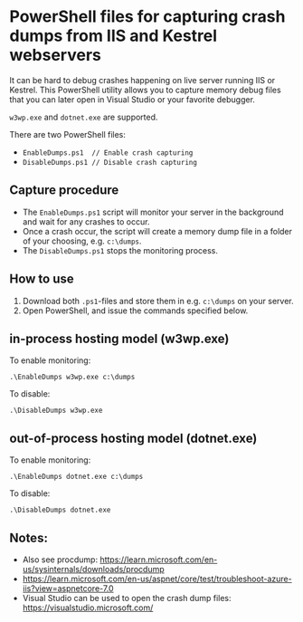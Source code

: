 # PowerShell files for capturing crash dumps from IIS and Kestrel webservers

It can be hard to debug crashes happening on live server running IIS or Kestrel.
This PowerShell utility allows you to capture memory debug files that you can later open in Visual Studio or your favorite debugger.

  ```w3wp.exe``` and ```dotnet.exe``` are supported.

There are two PowerShell files:
- ```EnableDumps.ps1  // Enable crash capturing```
- ```DisableDumps.ps1 // Disable crash capturing```

## Capture procedure
- The ```EnableDumps.ps1``` script will monitor your server in the background and wait for any crashes to occur. 
- Once a crash occur, the script will create a memory dump file in a folder of your choosing, e.g. ```c:\dumps```.
- The ```DisableDumps.ps1``` stops the monitoring process.

## How to use
1. Download both  ```.ps1```-files and store them in e.g. ```c:\dumps``` on your server.
2. Open PowerShell, and issue the commands specified below.

## in-process hosting model (w3wp.exe)
To enable monitoring:

```.\EnableDumps w3wp.exe c:\dumps```

To disable:

```.\DisableDumps w3wp.exe```

## out-of-process hosting model (dotnet.exe)
To enable monitoring:

```.\EnableDumps dotnet.exe c:\dumps```

To disable:

```.\DisableDumps dotnet.exe```


## Notes:
- Also see procdump: https://learn.microsoft.com/en-us/sysinternals/downloads/procdump
- https://learn.microsoft.com/en-us/aspnet/core/test/troubleshoot-azure-iis?view=aspnetcore-7.0
- Visual Studio can be used to open the crash dump files: https://visualstudio.microsoft.com/
